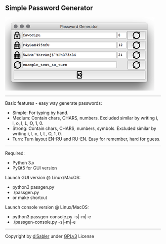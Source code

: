 Simple Password Generator
------

![PassGen](https://raw.githubusercontent.com/disabler/passgen3/master/screenshots/passgen.png)

---
Basic features - easy way generate passwords:
- Simple: For typing by hand.
- Medium: Contain chars, CHARS, numbers. Excluded similar by writing i, l, o, I, L, O, 1, 0.
- Strong: Contain chars, CHARS, numbers, symbols. Excluded similar by writing i, l, o, I, L, O, 1, 0.
- Turn: Turn layout EN-RU and RU-EN. Easy for remember, hard for guess.


---

Required:
- Python 3.x
- PyQt5 for GUI version

Launch GUI version @ Linux/MacOS:
- python3 passgen.py
- ./passgen.py
- or make shortcut

Launch console version @ Linux/MacOS:
- python3 passgen-console.py -s|-m|-e
- ./passgen-console.py -s|-m|-e

---
Copyright by [diSabler](http://dsy.name) under [GPLv3](http://www.gnu.org/licenses/gpl.txt) License
